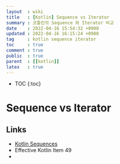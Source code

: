 ```yaml
---
layout  : wiki
title   : [Kotlin] Sequence vs Iterator
summary : 코틀린의 Sequence 와 Iterator 비교
date    : 2022-04-16 15:54:32 +0900
updated : 2022-04-16 16:15:24 +0900
tag     : kotlin sequence iterator
toc     : true
comment : true
public  : true
parent  : [[kotlin]]
latex   : true
---
```

* TOC
{:toc}

# Sequence vs Iterator

## Links

- [Kotlin Sequences](https://kotlinlang.org/docs/sequences.html)
- Effective Kotlin Item 49
- 